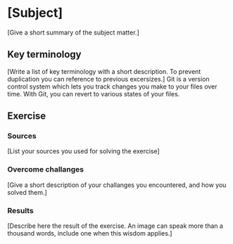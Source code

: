 # [Subject]
[Give a short summary of the subject matter.]

## Key terminology
[Write a list of key terminology with a short description. To prevent duplication you can reference to previous excersizes.]
Git 
is a version control system which lets you track changes you make to your files over time. With Git, you can revert to various states of your files.
## Exercise
### Sources
[List your sources you used for solving the exercise]

### Overcome challanges
[Give a short description of your challanges you encountered, and how you solved them.]

### Results
[Describe here the result of the exercise. An image can speak more than a thousand words, include one when this wisdom applies.]
